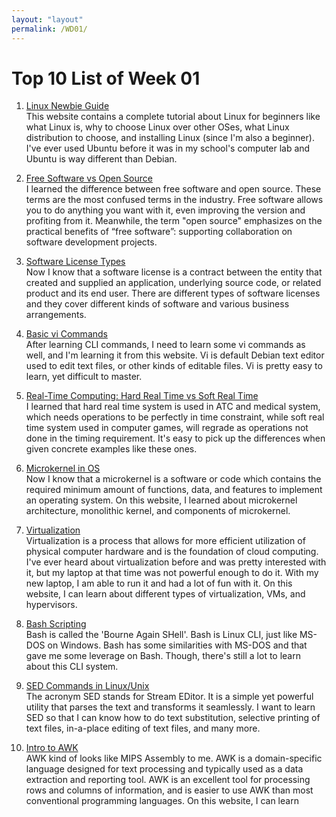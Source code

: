 ```yaml
---
layout: "layout"
permalink: /WD01/
---
```


# Top 10 List of Week 01

1. [Linux Newbie Guide](http://linuxnewbieguide.org/overview-of-chapters/)<br>
This website contains a complete tutorial about Linux for beginners like what Linux is, why to choose Linux over other OSes, what Linux distribution to choose, and installing Linux (since I'm also a beginner). I've ever used Ubuntu before it was in my school's computer lab and Ubuntu is way different than Debian.

2. [Free Software vs Open Source](https://dzone.com/articles/free-software-vs-open-source-vs-freeware-whats-the)<br>
I learned the difference between free software and open source. These terms are the most confused terms in the industry. Free software allows you to do anything you want with it, even improving the version and profiting from it. Meanwhile, the term "open source" emphasizes on the practical benefits of “free software”: supporting collaboration on software development projects. 

3. [Software License Types](https://snyk.io/learn/what-is-a-software-license/)<br>
Now I know that a software license is a contract between the entity that created and supplied an application, underlying source code, or related product and its end user. There are different types of software licenses and they cover different kinds of software and various business arrangements.

4. [Basic vi Commands](https://www.cs.colostate.edu/helpdocs/vi.html)<br>
After learning CLI commands, I need to learn some vi commands as well, and I'm learning it from this website. Vi is default Debian text editor used to edit text files, or other kinds of editable files. Vi is pretty easy to learn, yet difficult to master.

5. [Real-Time Computing: Hard Real Time vs Soft Real Time](https://www.geeksforgeeks.org/difference-between-hard-real-time-and-soft-real-time-system/)<br>
I learned that hard real time system is used in ATC and medical system, which needs operations to be perfectly in time constraint, while soft real time system used in computer games, will regrade as operations not done in the timing requirement. It's easy to pick up the differences when given concrete examples like these ones.

6. [Microkernel in OS](https://www.guru99.com/microkernel-in-operating-systems.html)<br>
Now I know that a microkernel is a software or code which contains the required minimum amount of functions, data, and features to implement an operating system. On this website, I learned about microkernel architecture, monolithic kernel, and components of microkernel.

7. [Virtualization](https://www.ibm.com/cloud/learn/virtualization-a-complete-guide)<br>
Virtualization is a process that allows for more efficient utilization of physical computer hardware and is the foundation of cloud computing. I've ever heard about virtualization before and was pretty interested with it, but my laptop at that time was not powerful enough to do it. With my new laptop, I am able to run it and had a lot of fun with it. On this website, I can learn about different types of virtualization, VMs, and hypervisors.

8. [Bash Scripting](https://linuxconfig.org/bash-scripting-tutorial)<br>
Bash is called the 'Bourne Again SHell'. Bash is Linux CLI, just like MS-DOS on Windows. Bash has some similarities with MS-DOS and that gave me some leverage on Bash. Though, there's still a lot to learn about this CLI system.

9. [SED Commands in Linux/Unix](https://www.digitalocean.com/community/tutorials/the-basics-of-using-the-sed-stream-editor-to-manipulate-text-in-linux)<br>
The acronym SED stands for Stream EDitor. It is a simple yet powerful utility that parses the text and transforms it seamlessly. I want to learn SED so that I can know how to do text substitution, selective printing of text files, in-a-place editing of text files, and many more.

10. [Intro to AWK](https://www.grymoire.com/Unix/Awk.html)<br>
AWK kind of looks like MIPS Assembly to me. AWK is a domain-specific language designed for text processing and typically used as a data extraction and reporting tool. AWK is an excellent tool for processing rows and columns of information, and is easier to use AWK than most conventional programming languages. On this website, I can learn 